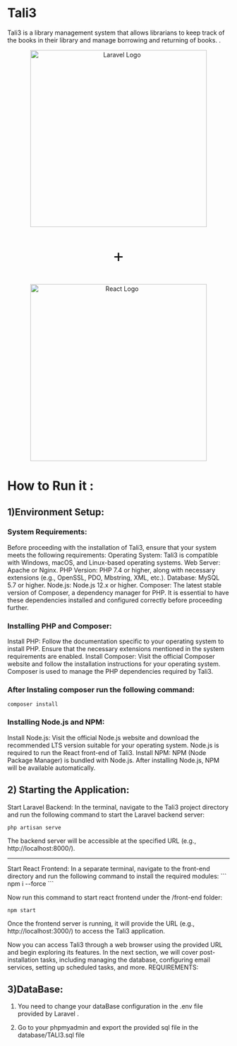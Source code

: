 # Tali3

Tali3 is a library management system that allows librarians to keep track of the books in their library and manage borrowing and returning of books.
.

<p align="center"><a href="https://laravel.com" target="_blank"><img src="https://raw.githubusercontent.com/laravel/art/master/logo-lockup/5%20SVG/2%20CMYK/1%20Full%20Color/laravel-logolockup-cmyk-red.svg" width="400" alt="Laravel Logo"></a></p>
<p align="center" style="font-size:40px">+</p>
<p align="center"><img src="https://upload.wikimedia.org/wikipedia/commons/a/a7/React-icon.svg" width="400" alt="React Logo"></p>

# How to Run it :

## 1)Environment Setup:

### System Requirements:

Before proceeding with the installation of Tali3, ensure that your system meets the following requirements:
Operating System: Tali3 is compatible with Windows, macOS, and Linux-based operating systems.
Web Server: Apache or Nginx.
PHP Version: PHP 7.4 or higher, along with necessary extensions (e.g., OpenSSL, PDO, Mbstring, XML, etc.).
Database: MySQL 5.7 or higher.
Node.js: Node.js 12.x or higher.
Composer: The latest stable version of Composer, a dependency manager for PHP.
It is essential to have these dependencies installed and configured correctly before proceeding further.

### Installing PHP and Composer:

Install PHP: Follow the documentation specific to your operating system to install PHP. Ensure that the necessary extensions mentioned in the system requirements are enabled.
Install Composer: Visit the official Composer website and follow the installation instructions for your operating system. Composer is used to manage the PHP dependencies required by Tali3.

### After Instaling composer run the following command:

```
composer install
```

### Installing Node.js and NPM:

Install Node.js: Visit the official Node.js website and download the recommended LTS version suitable for your operating system. Node.js is required to run the React front-end of Tali3.
Install NPM: NPM (Node Package Manager) is bundled with Node.js. After installing Node.js, NPM will be available automatically.

## 2) Starting the Application:

Start Laravel Backend: In the terminal, navigate to the Tali3 project directory and run the following command to start the Laravel backend server:

```
php artisan serve
```

The backend server will be accessible at the specified URL (e.g., http://localhost:8000/).

<hr>
Start React Frontend: In a separate terminal, navigate to the front-end directory and run the following command to install the required modules:
```
npm i --force
```

Now run this command to start react frontend under the /front-end folder:

```
npm start
```

Once the frontend server is running, it will provide the URL (e.g., http://localhost:3000/) to access the Tali3 application.

Now you can access Tali3 through a web browser using the provided URL and begin exploring its features. In the next section, we will cover post-installation tasks, including managing the database, configuring email services, setting up scheduled tasks, and more.
REQUIREMENTS:

## 3)DataBase:

1. You need to change your dataBase configuration in the .env file provided by Laravel .

2. Go to your phpmyadmin and export the provided sql file in the database/TALI3.sql file

